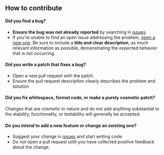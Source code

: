 ## How to contribute

#### **Did you find a bug?**

* **Ensure the bug was not already reported** by searching in [issues](https://github.com/rogeriozambon/jwt.cr/issues).
* If you're unable to find an open issue addressing the problem, [open a new one](https://github.com/rogeriozambon/jwt.cr/issues/new). Be sure to include a **title and clear description**, as much relevant information as possible, demonstrating the expected behavior that is not occurring.

#### **Did you write a patch that fixes a bug?**

* Open a new pull request with the patch.
* Ensure the pull request description clearly describes the problem and solution.

#### **Did you fix whitespace, format code, or make a purely cosmetic patch?**

Changes that are cosmetic in nature and do not add anything substantial to the stability, functionality, or testability will generally be accepted.

#### **Do you intend to add a new feature or change an existing one?**

* Suggest your change in [issues](https://github.com/rogeriozambon/jwt.cr/issues) and start writing code.
* Do not open a pull request until you have collected positive feedback about the change.
